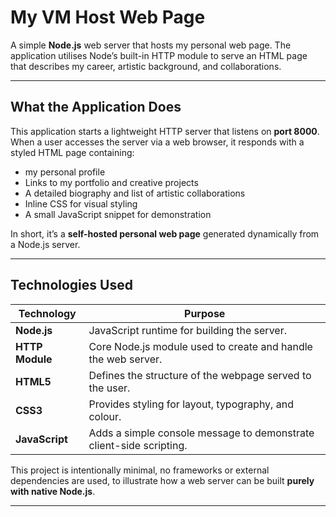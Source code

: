 #  My VM Host Web Page

A simple **Node.js** web server that hosts my personal web page. The application utilises Node’s built-in HTTP module to serve an HTML page that describes my career, artistic background, and collaborations.

---

##  What the Application Does

This application starts a lightweight HTTP server that listens on **port 8000**.  
When a user accesses the server via a web browser, it responds with a styled HTML page containing:

- my personal profile  
- Links to my portfolio and creative projects  
- A detailed biography and list of artistic collaborations  
- Inline CSS for visual styling  
- A small JavaScript snippet for demonstration

In short, it’s a **self-hosted personal web page** generated dynamically from a Node.js server.

---

## Technologies Used

| Technology | Purpose |
|-------------|----------|
| **Node.js** | JavaScript runtime for building the server. |
| **HTTP Module** | Core Node.js module used to create and handle the web server. |
| **HTML5** | Defines the structure of the webpage served to the user. |
| **CSS3** | Provides styling for layout, typography, and colour. |
| **JavaScript** | Adds a simple console message to demonstrate client-side scripting. |

This project is intentionally minimal, no frameworks or external dependencies are used, to illustrate how a web server can be built **purely with native Node.js**.

---